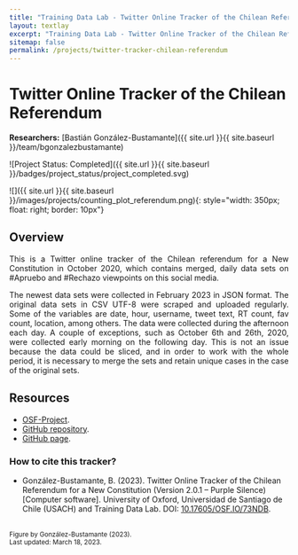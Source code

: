 ```yaml
---
title: "Training Data Lab - Twitter Online Tracker of the Chilean Referendum"
layout: textlay
excerpt: "Training Data Lab - Twitter Online Tracker of the Chilean Referendum"
sitemap: false
permalink: /projects/twitter-tracker-chilean-referendum
---
```


# Twitter Online Tracker of the Chilean Referendum

**Researchers:** [Bastián González-Bustamante]({{ site.url }}{{ site.baseurl }}/team/bgonzalezbustamante)

![Project Status: Completed]({{ site.url }}{{ site.baseurl }}/badges/project_status/project_completed.svg)

![]({{ site.url }}{{ site.baseurl }}/images/projects/counting_plot_referendum.png){: style="width: 350px; float: right; border: 10px"}

## Overview

<p align="justify">This is a Twitter online tracker of the Chilean referendum for a New Constitution in October 2020, which contains merged, daily data sets on #Apruebo and #Rechazo viewpoints on this social media.</p>

<p align="justify">The newest data sets were collected in February 2023 in JSON format. The original data sets in CSV UTF-8 were scraped and uploaded regularly. Some of the variables are date, hour, username, tweet text, RT count, fav count, location, among others. The data were collected during the afternoon each day. A couple of exceptions, such as October 6th and 26th, 2020, were collected early morning on the following day. This is not an issue because the data could be sliced, and in order to work with the whole period, it is necessary to merge the sets and retain unique cases in the case of the original sets.</p>

## Resources

- <a href="https://doi.org/10.17605/OSF.IO/73NDB" target="_blank">OSF-Project</a>.
- <a href="https://github.com/bgonzalezbustamante/twConstitution" target="_blank">GitHub repository</a>.
- <a href="https://bgonzalezbustamante.github.io/twConstitution/" target="_blank">GitHub page</a>.

### How to cite this tracker?

- González-Bustamante, B. (2023). Twitter Online Tracker of the Chilean Referendum for a New Constitution (Version 2.0.1 – Purple Silence) [Computer software]. University of Oxford, Universidad de Santiago de Chile (USACH) and Training Data Lab. DOI: <a href="https://doi.org/10.17605/OSF.IO/73NDB" target="_blank">10.17605/OSF.IO/73NDB</a>.

<br />
<small>Figure by González-Bustamante (2023).</small><br />
<small>Last updated: March 18, 2023.</small>
